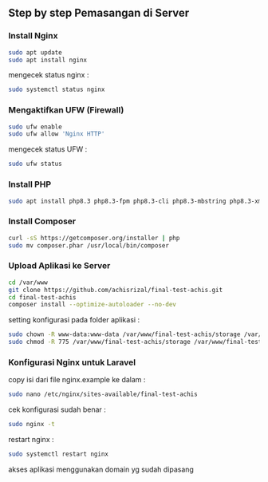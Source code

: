 ## Step by step Pemasangan di Server

### Install Nginx

```sh
sudo apt update
sudo apt install nginx
```

mengecek status nginx :

```sh
sudo systemctl status nginx
```

### Mengaktifkan UFW (Firewall)

```sh
sudo ufw enable
sudo ufw allow 'Nginx HTTP'
```

mengecek status UFW :

```sh
sudo ufw status
```

### Install PHP

```sh
sudo apt install php8.3 php8.3-fpm php8.3-cli php8.3-mbstring php8.3-xml php8.3-curl php8.3-bcmath php8.3-zip php8.3-mysql php8.3-json php8.3-common -y
```

### Install Composer

```sh
curl -sS https://getcomposer.org/installer | php
sudo mv composer.phar /usr/local/bin/composer
```

### Upload Aplikasi ke Server

```sh
cd /var/www
git clone https://github.com/achisrizal/final-test-achis.git
cd final-test-achis
composer install --optimize-autoloader --no-dev
```

setting konfigurasi pada folder aplikasi :

```sh
sudo chown -R www-data:www-data /var/www/final-test-achis/storage /var/www/final-test-achis/bootstrap/cache
sudo chmod -R 775 /var/www/final-test-achis/storage /var/www/final-test-achis/bootstrap/cache
```

### Konfigurasi Nginx untuk Laravel

copy isi dari file nginx.example ke dalam :

```sh
sudo nano /etc/nginx/sites-available/final-test-achis
```

cek konfigurasi sudah benar :

```sh
sudo nginx -t
```

restart nginx :

```sh
sudo systemctl restart nginx
```

akses aplikasi menggunakan domain yg sudah dipasang
